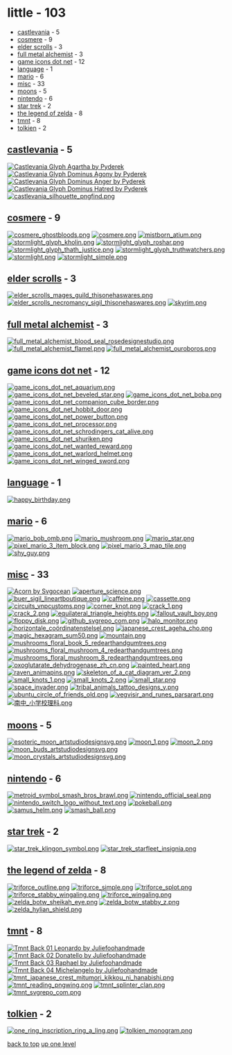 # little - 103
- [castlevania](#castlevania) - 5
- [cosmere](#cosmere) - 9
- [elder scrolls](#elder-scrolls) - 3
- [full metal alchemist](#full-metal-alchemist) - 3
- [game icons dot net](#game-icons-dot-net) - 12
- [language](#language) - 1
- [mario](#mario) - 6
- [misc](#misc) - 33
- [moons](#moons) - 5
- [nintendo](#nintendo) - 6
- [star trek](#star-trek) - 2
- [the legend of zelda](#the-legend-of-zelda) - 8
- [tmnt](#tmnt) - 8
- [tolkien](#tolkien) - 2

<a id="castlevania"></a>

## [castlevania](/terminal/grey%20on%20alpha/little/castlevania/README.MD) - 5
[![Castlevania Glyph Agartha by Pyderek](/.internals/thumbnails/terminal/grey%20on%20alpha/little/castlevania/castlevania_glyph_agartha_by_pyderek.png "Castlevania Glyph Agartha by Pyderek")](https://raw.githubusercontent.com/buckmanc/wallpapers/main/terminal/grey%20on%20alpha/little/castlevania/castlevania_glyph_agartha_by_pyderek.png)
[![Castlevania Glyph Dominus Agony by Pyderek](/.internals/thumbnails/terminal/grey%20on%20alpha/little/castlevania/castlevania_glyph_dominus_agony_by_pyderek.png "Castlevania Glyph Dominus Agony by Pyderek")](https://raw.githubusercontent.com/buckmanc/wallpapers/main/terminal/grey%20on%20alpha/little/castlevania/castlevania_glyph_dominus_agony_by_pyderek.png)
[![Castlevania Glyph Dominus Anger by Pyderek](/.internals/thumbnails/terminal/grey%20on%20alpha/little/castlevania/castlevania_glyph_dominus_anger_by_pyderek.png "Castlevania Glyph Dominus Anger by Pyderek")](https://raw.githubusercontent.com/buckmanc/wallpapers/main/terminal/grey%20on%20alpha/little/castlevania/castlevania_glyph_dominus_anger_by_pyderek.png)
[![Castlevania Glyph Dominus Hatred by Pyderek](/.internals/thumbnails/terminal/grey%20on%20alpha/little/castlevania/castlevania_glyph_dominus_hatred_by_pyderek.png "Castlevania Glyph Dominus Hatred by Pyderek")](https://raw.githubusercontent.com/buckmanc/wallpapers/main/terminal/grey%20on%20alpha/little/castlevania/castlevania_glyph_dominus_hatred_by_pyderek.png)
[![castlevania_silhouette_pngfind.png](/.internals/thumbnails/terminal/grey%20on%20alpha/little/castlevania/castlevania_silhouette_pngfind.png "castlevania_silhouette_pngfind.png")](https://raw.githubusercontent.com/buckmanc/wallpapers/main/terminal/grey%20on%20alpha/little/castlevania/castlevania_silhouette_pngfind.png)

<a id="cosmere"></a>

## [cosmere](/terminal/grey%20on%20alpha/little/cosmere/README.MD) - 9
[![cosmere_ghostbloods.png](/.internals/thumbnails/terminal/grey%20on%20alpha/little/cosmere/cosmere_ghostbloods.png "cosmere_ghostbloods.png")](https://raw.githubusercontent.com/buckmanc/wallpapers/main/terminal/grey%20on%20alpha/little/cosmere/cosmere_ghostbloods.png)
[![cosmere.png](/.internals/thumbnails/terminal/grey%20on%20alpha/little/cosmere/cosmere.png "cosmere.png")](https://raw.githubusercontent.com/buckmanc/wallpapers/main/terminal/grey%20on%20alpha/little/cosmere/cosmere.png)
[![mistborn_atium.png](/.internals/thumbnails/terminal/grey%20on%20alpha/little/cosmere/mistborn_atium.png "mistborn_atium.png")](https://raw.githubusercontent.com/buckmanc/wallpapers/main/terminal/grey%20on%20alpha/little/cosmere/mistborn_atium.png)
[![stormlight_glyph_kholin.png](/.internals/thumbnails/terminal/grey%20on%20alpha/little/cosmere/stormlight_glyph_kholin.png "stormlight_glyph_kholin.png")](https://raw.githubusercontent.com/buckmanc/wallpapers/main/terminal/grey%20on%20alpha/little/cosmere/stormlight_glyph_kholin.png)
[![stormlight_glyph_roshar.png](/.internals/thumbnails/terminal/grey%20on%20alpha/little/cosmere/stormlight_glyph_roshar.png "stormlight_glyph_roshar.png")](https://raw.githubusercontent.com/buckmanc/wallpapers/main/terminal/grey%20on%20alpha/little/cosmere/stormlight_glyph_roshar.png)
[![stormlight_glyph_thath_justice.png](/.internals/thumbnails/terminal/grey%20on%20alpha/little/cosmere/stormlight_glyph_thath_justice.png "stormlight_glyph_thath_justice.png")](https://raw.githubusercontent.com/buckmanc/wallpapers/main/terminal/grey%20on%20alpha/little/cosmere/stormlight_glyph_thath_justice.png)
[![stormlight_glyph_truthwatchers.png](/.internals/thumbnails/terminal/grey%20on%20alpha/little/cosmere/stormlight_glyph_truthwatchers.png "stormlight_glyph_truthwatchers.png")](https://raw.githubusercontent.com/buckmanc/wallpapers/main/terminal/grey%20on%20alpha/little/cosmere/stormlight_glyph_truthwatchers.png)
[![stormlight.png](/.internals/thumbnails/terminal/grey%20on%20alpha/little/cosmere/stormlight.png "stormlight.png")](https://raw.githubusercontent.com/buckmanc/wallpapers/main/terminal/grey%20on%20alpha/little/cosmere/stormlight.png)
[![stormlight_simple.png](/.internals/thumbnails/terminal/grey%20on%20alpha/little/cosmere/stormlight_simple.png "stormlight_simple.png")](https://raw.githubusercontent.com/buckmanc/wallpapers/main/terminal/grey%20on%20alpha/little/cosmere/stormlight_simple.png)

<a id="elder-scrolls"></a>

## [elder scrolls](/terminal/grey%20on%20alpha/little/elder%20scrolls/README.MD) - 3
[![elder_scrolls_mages_guild_thisonehaswares.png](/.internals/thumbnails/terminal/grey%20on%20alpha/little/elder%20scrolls/elder_scrolls_mages_guild_thisonehaswares.png "elder_scrolls_mages_guild_thisonehaswares.png")](https://raw.githubusercontent.com/buckmanc/wallpapers/main/terminal/grey%20on%20alpha/little/elder%20scrolls/elder_scrolls_mages_guild_thisonehaswares.png)
[![elder_scrolls_necromancy_sigil_thisonehaswares.png](/.internals/thumbnails/terminal/grey%20on%20alpha/little/elder%20scrolls/elder_scrolls_necromancy_sigil_thisonehaswares.png "elder_scrolls_necromancy_sigil_thisonehaswares.png")](https://raw.githubusercontent.com/buckmanc/wallpapers/main/terminal/grey%20on%20alpha/little/elder%20scrolls/elder_scrolls_necromancy_sigil_thisonehaswares.png)
[![skyrim.png](/.internals/thumbnails/terminal/grey%20on%20alpha/little/elder%20scrolls/skyrim.png "skyrim.png")](https://raw.githubusercontent.com/buckmanc/wallpapers/main/terminal/grey%20on%20alpha/little/elder%20scrolls/skyrim.png)

<a id="full-metal-alchemist"></a>

## [full metal alchemist](/terminal/grey%20on%20alpha/little/full%20metal%20alchemist/README.MD) - 3
[![full_metal_alchemist_blood_seal_rosedesignestudio.png](/.internals/thumbnails/terminal/grey%20on%20alpha/little/full%20metal%20alchemist/full_metal_alchemist_blood_seal_rosedesignestudio.png "full_metal_alchemist_blood_seal_rosedesignestudio.png")](https://raw.githubusercontent.com/buckmanc/wallpapers/main/terminal/grey%20on%20alpha/little/full%20metal%20alchemist/full_metal_alchemist_blood_seal_rosedesignestudio.png)
[![full_metal_alchemist_flamel.png](/.internals/thumbnails/terminal/grey%20on%20alpha/little/full%20metal%20alchemist/full_metal_alchemist_flamel.png "full_metal_alchemist_flamel.png")](https://raw.githubusercontent.com/buckmanc/wallpapers/main/terminal/grey%20on%20alpha/little/full%20metal%20alchemist/full_metal_alchemist_flamel.png)
[![full_metal_alchemist_ouroboros.png](/.internals/thumbnails/terminal/grey%20on%20alpha/little/full%20metal%20alchemist/full_metal_alchemist_ouroboros.png "full_metal_alchemist_ouroboros.png")](https://raw.githubusercontent.com/buckmanc/wallpapers/main/terminal/grey%20on%20alpha/little/full%20metal%20alchemist/full_metal_alchemist_ouroboros.png)

<a id="game-icons-dot-net"></a>

## [game icons dot net](/terminal/grey%20on%20alpha/little/game%20icons%20dot%20net/README.MD) - 12
[![game_icons_dot_net_aquarium.png](/.internals/thumbnails/terminal/grey%20on%20alpha/little/game%20icons%20dot%20net/game_icons_dot_net_aquarium.png "game_icons_dot_net_aquarium.png")](https://raw.githubusercontent.com/buckmanc/wallpapers/main/terminal/grey%20on%20alpha/little/game%20icons%20dot%20net/game_icons_dot_net_aquarium.png)
[![game_icons_dot_net_beveled_star.png](/.internals/thumbnails/terminal/grey%20on%20alpha/little/game%20icons%20dot%20net/game_icons_dot_net_beveled_star.png "game_icons_dot_net_beveled_star.png")](https://raw.githubusercontent.com/buckmanc/wallpapers/main/terminal/grey%20on%20alpha/little/game%20icons%20dot%20net/game_icons_dot_net_beveled_star.png)
[![game_icons_dot_net_boba.png](/.internals/thumbnails/terminal/grey%20on%20alpha/little/game%20icons%20dot%20net/game_icons_dot_net_boba.png "game_icons_dot_net_boba.png")](https://raw.githubusercontent.com/buckmanc/wallpapers/main/terminal/grey%20on%20alpha/little/game%20icons%20dot%20net/game_icons_dot_net_boba.png)
[![game_icons_dot_net_companion_cube_border.png](/.internals/thumbnails/terminal/grey%20on%20alpha/little/game%20icons%20dot%20net/game_icons_dot_net_companion_cube_border.png "game_icons_dot_net_companion_cube_border.png")](https://raw.githubusercontent.com/buckmanc/wallpapers/main/terminal/grey%20on%20alpha/little/game%20icons%20dot%20net/game_icons_dot_net_companion_cube_border.png)
[![game_icons_dot_net_hobbit_door.png](/.internals/thumbnails/terminal/grey%20on%20alpha/little/game%20icons%20dot%20net/game_icons_dot_net_hobbit_door.png "game_icons_dot_net_hobbit_door.png")](https://raw.githubusercontent.com/buckmanc/wallpapers/main/terminal/grey%20on%20alpha/little/game%20icons%20dot%20net/game_icons_dot_net_hobbit_door.png)
[![game_icons_dot_net_power_button.png](/.internals/thumbnails/terminal/grey%20on%20alpha/little/game%20icons%20dot%20net/game_icons_dot_net_power_button.png "game_icons_dot_net_power_button.png")](https://raw.githubusercontent.com/buckmanc/wallpapers/main/terminal/grey%20on%20alpha/little/game%20icons%20dot%20net/game_icons_dot_net_power_button.png)
[![game_icons_dot_net_processor.png](/.internals/thumbnails/terminal/grey%20on%20alpha/little/game%20icons%20dot%20net/game_icons_dot_net_processor.png "game_icons_dot_net_processor.png")](https://raw.githubusercontent.com/buckmanc/wallpapers/main/terminal/grey%20on%20alpha/little/game%20icons%20dot%20net/game_icons_dot_net_processor.png)
[![game_icons_dot_net_schrodingers_cat_alive.png](/.internals/thumbnails/terminal/grey%20on%20alpha/little/game%20icons%20dot%20net/game_icons_dot_net_schrodingers_cat_alive.png "game_icons_dot_net_schrodingers_cat_alive.png")](https://raw.githubusercontent.com/buckmanc/wallpapers/main/terminal/grey%20on%20alpha/little/game%20icons%20dot%20net/game_icons_dot_net_schrodingers_cat_alive.png)
[![game_icons_dot_net_shuriken.png](/.internals/thumbnails/terminal/grey%20on%20alpha/little/game%20icons%20dot%20net/game_icons_dot_net_shuriken.png "game_icons_dot_net_shuriken.png")](https://raw.githubusercontent.com/buckmanc/wallpapers/main/terminal/grey%20on%20alpha/little/game%20icons%20dot%20net/game_icons_dot_net_shuriken.png)
[![game_icons_dot_net_wanted_reward.png](/.internals/thumbnails/terminal/grey%20on%20alpha/little/game%20icons%20dot%20net/game_icons_dot_net_wanted_reward.png "game_icons_dot_net_wanted_reward.png")](https://raw.githubusercontent.com/buckmanc/wallpapers/main/terminal/grey%20on%20alpha/little/game%20icons%20dot%20net/game_icons_dot_net_wanted_reward.png)
[![game_icons_dot_net_warlord_helmet.png](/.internals/thumbnails/terminal/grey%20on%20alpha/little/game%20icons%20dot%20net/game_icons_dot_net_warlord_helmet.png "game_icons_dot_net_warlord_helmet.png")](https://raw.githubusercontent.com/buckmanc/wallpapers/main/terminal/grey%20on%20alpha/little/game%20icons%20dot%20net/game_icons_dot_net_warlord_helmet.png)
[![game_icons_dot_net_winged_sword.png](/.internals/thumbnails/terminal/grey%20on%20alpha/little/game%20icons%20dot%20net/game_icons_dot_net_winged_sword.png "game_icons_dot_net_winged_sword.png")](https://raw.githubusercontent.com/buckmanc/wallpapers/main/terminal/grey%20on%20alpha/little/game%20icons%20dot%20net/game_icons_dot_net_winged_sword.png)

<a id="language"></a>

## [language](/terminal/grey%20on%20alpha/little/language/README.MD) - 1
[![happy_birthday.png](/.internals/thumbnails/terminal/grey%20on%20alpha/little/language/happy_birthday.png "happy_birthday.png")](https://raw.githubusercontent.com/buckmanc/wallpapers/main/terminal/grey%20on%20alpha/little/language/happy_birthday.png)

<a id="mario"></a>

## [mario](/terminal/grey%20on%20alpha/little/mario/README.MD) - 6
[![mario_bob_omb.png](/.internals/thumbnails/terminal/grey%20on%20alpha/little/mario/mario_bob_omb.png "mario_bob_omb.png")](https://raw.githubusercontent.com/buckmanc/wallpapers/main/terminal/grey%20on%20alpha/little/mario/mario_bob_omb.png)
[![mario_mushroom.png](/.internals/thumbnails/terminal/grey%20on%20alpha/little/mario/mario_mushroom.png "mario_mushroom.png")](https://raw.githubusercontent.com/buckmanc/wallpapers/main/terminal/grey%20on%20alpha/little/mario/mario_mushroom.png)
[![mario_star.png](/.internals/thumbnails/terminal/grey%20on%20alpha/little/mario/mario_star.png "mario_star.png")](https://raw.githubusercontent.com/buckmanc/wallpapers/main/terminal/grey%20on%20alpha/little/mario/mario_star.png)
[![pixel_mario_3_item_block.png](/.internals/thumbnails/terminal/grey%20on%20alpha/little/mario/pixel_mario_3_item_block.png "pixel_mario_3_item_block.png")](https://raw.githubusercontent.com/buckmanc/wallpapers/main/terminal/grey%20on%20alpha/little/mario/pixel_mario_3_item_block.png)
[![pixel_mario_3_map_tile.png](/.internals/thumbnails/terminal/grey%20on%20alpha/little/mario/pixel_mario_3_map_tile.png "pixel_mario_3_map_tile.png")](https://raw.githubusercontent.com/buckmanc/wallpapers/main/terminal/grey%20on%20alpha/little/mario/pixel_mario_3_map_tile.png)
[![shy_guy.png](/.internals/thumbnails/terminal/grey%20on%20alpha/little/mario/shy_guy.png "shy_guy.png")](https://raw.githubusercontent.com/buckmanc/wallpapers/main/terminal/grey%20on%20alpha/little/mario/shy_guy.png)

<a id="misc"></a>

## [misc](/terminal/grey%20on%20alpha/little/misc/README.MD) - 33
[![Acorn by Svgocean](/.internals/thumbnails/terminal/grey%20on%20alpha/little/misc/acorn_by_svgocean.png "Acorn by Svgocean")](https://raw.githubusercontent.com/buckmanc/wallpapers/main/terminal/grey%20on%20alpha/little/misc/acorn_by_svgocean.png)
[![aperture_science.png](/.internals/thumbnails/terminal/grey%20on%20alpha/little/misc/aperture_science.png "aperture_science.png")](https://raw.githubusercontent.com/buckmanc/wallpapers/main/terminal/grey%20on%20alpha/little/misc/aperture_science.png)
[![buer_sigil_lineartboutique.png](/.internals/thumbnails/terminal/grey%20on%20alpha/little/misc/buer_sigil_lineartboutique.png "buer_sigil_lineartboutique.png")](https://raw.githubusercontent.com/buckmanc/wallpapers/main/terminal/grey%20on%20alpha/little/misc/buer_sigil_lineartboutique.png)
[![caffeine.png](/.internals/thumbnails/terminal/grey%20on%20alpha/little/misc/caffeine.png "caffeine.png")](https://raw.githubusercontent.com/buckmanc/wallpapers/main/terminal/grey%20on%20alpha/little/misc/caffeine.png)
[![cassette.png](/.internals/thumbnails/terminal/grey%20on%20alpha/little/misc/cassette.png "cassette.png")](https://raw.githubusercontent.com/buckmanc/wallpapers/main/terminal/grey%20on%20alpha/little/misc/cassette.png)
[![circuits_vnpcustoms.png](/.internals/thumbnails/terminal/grey%20on%20alpha/little/misc/circuits_vnpcustoms.png "circuits_vnpcustoms.png")](https://raw.githubusercontent.com/buckmanc/wallpapers/main/terminal/grey%20on%20alpha/little/misc/circuits_vnpcustoms.png)
[![corner_knot.png](/.internals/thumbnails/terminal/grey%20on%20alpha/little/misc/corner_knot.png "corner_knot.png")](https://raw.githubusercontent.com/buckmanc/wallpapers/main/terminal/grey%20on%20alpha/little/misc/corner_knot.png)
[![crack_1.png](/.internals/thumbnails/terminal/grey%20on%20alpha/little/misc/crack_1.png "crack_1.png")](https://raw.githubusercontent.com/buckmanc/wallpapers/main/terminal/grey%20on%20alpha/little/misc/crack_1.png)
[![crack_2.png](/.internals/thumbnails/terminal/grey%20on%20alpha/little/misc/crack_2.png "crack_2.png")](https://raw.githubusercontent.com/buckmanc/wallpapers/main/terminal/grey%20on%20alpha/little/misc/crack_2.png)
[![equilateral_triangle_heights.png](/.internals/thumbnails/terminal/grey%20on%20alpha/little/misc/equilateral_triangle_heights.png "equilateral_triangle_heights.png")](https://raw.githubusercontent.com/buckmanc/wallpapers/main/terminal/grey%20on%20alpha/little/misc/equilateral_triangle_heights.png)
[![fallout_vault_boy.png](/.internals/thumbnails/terminal/grey%20on%20alpha/little/misc/fallout_vault_boy.png "fallout_vault_boy.png")](https://raw.githubusercontent.com/buckmanc/wallpapers/main/terminal/grey%20on%20alpha/little/misc/fallout_vault_boy.png)
[![floppy_disk.png](/.internals/thumbnails/terminal/grey%20on%20alpha/little/misc/floppy_disk.png "floppy_disk.png")](https://raw.githubusercontent.com/buckmanc/wallpapers/main/terminal/grey%20on%20alpha/little/misc/floppy_disk.png)
[![github_svgrepo_com.png](/.internals/thumbnails/terminal/grey%20on%20alpha/little/misc/github_svgrepo_com.png "github_svgrepo_com.png")](https://raw.githubusercontent.com/buckmanc/wallpapers/main/terminal/grey%20on%20alpha/little/misc/github_svgrepo_com.png)
[![halo_monitor.png](/.internals/thumbnails/terminal/grey%20on%20alpha/little/misc/halo_monitor.png "halo_monitor.png")](https://raw.githubusercontent.com/buckmanc/wallpapers/main/terminal/grey%20on%20alpha/little/misc/halo_monitor.png)
[![horizontale_coördinatenstelsel.png](/.internals/thumbnails/terminal/grey%20on%20alpha/little/misc/horizontale_coördinatenstelsel.png "horizontale_coördinatenstelsel.png")](https://raw.githubusercontent.com/buckmanc/wallpapers/main/terminal/grey%20on%20alpha/little/misc/horizontale_coördinatenstelsel.png)
[![japanese_crest_ageha_cho.png](/.internals/thumbnails/terminal/grey%20on%20alpha/little/misc/japanese_crest_ageha_cho.png "japanese_crest_ageha_cho.png")](https://raw.githubusercontent.com/buckmanc/wallpapers/main/terminal/grey%20on%20alpha/little/misc/japanese_crest_ageha_cho.png)
[![magic_hexagram_sum50.png](/.internals/thumbnails/terminal/grey%20on%20alpha/little/misc/magic_hexagram_sum50.png "magic_hexagram_sum50.png")](https://raw.githubusercontent.com/buckmanc/wallpapers/main/terminal/grey%20on%20alpha/little/misc/magic_hexagram_sum50.png)
[![mountain.png](/.internals/thumbnails/terminal/grey%20on%20alpha/little/misc/mountain.png "mountain.png")](https://raw.githubusercontent.com/buckmanc/wallpapers/main/terminal/grey%20on%20alpha/little/misc/mountain.png)
[![mushrooms_floral_book_5_redearthandgumtrees.png](/.internals/thumbnails/terminal/grey%20on%20alpha/little/misc/mushrooms_floral_book_5_redearthandgumtrees.png "mushrooms_floral_book_5_redearthandgumtrees.png")](https://raw.githubusercontent.com/buckmanc/wallpapers/main/terminal/grey%20on%20alpha/little/misc/mushrooms_floral_book_5_redearthandgumtrees.png)
[![mushrooms_floral_mushroom_4_redearthandgumtrees.png](/.internals/thumbnails/terminal/grey%20on%20alpha/little/misc/mushrooms_floral_mushroom_4_redearthandgumtrees.png "mushrooms_floral_mushroom_4_redearthandgumtrees.png")](https://raw.githubusercontent.com/buckmanc/wallpapers/main/terminal/grey%20on%20alpha/little/misc/mushrooms_floral_mushroom_4_redearthandgumtrees.png)
[![mushrooms_floral_mushroom_8_redearthandgumtrees.png](/.internals/thumbnails/terminal/grey%20on%20alpha/little/misc/mushrooms_floral_mushroom_8_redearthandgumtrees.png "mushrooms_floral_mushroom_8_redearthandgumtrees.png")](https://raw.githubusercontent.com/buckmanc/wallpapers/main/terminal/grey%20on%20alpha/little/misc/mushrooms_floral_mushroom_8_redearthandgumtrees.png)
[![oxoglutarate_dehydrogenase_zh_cn.png](/.internals/thumbnails/terminal/grey%20on%20alpha/little/misc/oxoglutarate_dehydrogenase_zh_cn.png "oxoglutarate_dehydrogenase_zh_cn.png")](https://raw.githubusercontent.com/buckmanc/wallpapers/main/terminal/grey%20on%20alpha/little/misc/oxoglutarate_dehydrogenase_zh_cn.png)
[![painted_heart.png](/.internals/thumbnails/terminal/grey%20on%20alpha/little/misc/painted_heart.png "painted_heart.png")](https://raw.githubusercontent.com/buckmanc/wallpapers/main/terminal/grey%20on%20alpha/little/misc/painted_heart.png)
[![raven_animapins.png](/.internals/thumbnails/terminal/grey%20on%20alpha/little/misc/raven_animapins.png "raven_animapins.png")](https://raw.githubusercontent.com/buckmanc/wallpapers/main/terminal/grey%20on%20alpha/little/misc/raven_animapins.png)
[![skeleton_of_a_cat_diagram_ver_2.png](/.internals/thumbnails/terminal/grey%20on%20alpha/little/misc/skeleton_of_a_cat_diagram_ver_2.png "skeleton_of_a_cat_diagram_ver_2.png")](https://raw.githubusercontent.com/buckmanc/wallpapers/main/terminal/grey%20on%20alpha/little/misc/skeleton_of_a_cat_diagram_ver_2.png)
[![small_knots_1.png](/.internals/thumbnails/terminal/grey%20on%20alpha/little/misc/small_knots_1.png "small_knots_1.png")](https://raw.githubusercontent.com/buckmanc/wallpapers/main/terminal/grey%20on%20alpha/little/misc/small_knots_1.png)
[![small_knots_2.png](/.internals/thumbnails/terminal/grey%20on%20alpha/little/misc/small_knots_2.png "small_knots_2.png")](https://raw.githubusercontent.com/buckmanc/wallpapers/main/terminal/grey%20on%20alpha/little/misc/small_knots_2.png)
[![small_star.png](/.internals/thumbnails/terminal/grey%20on%20alpha/little/misc/small_star.png "small_star.png")](https://raw.githubusercontent.com/buckmanc/wallpapers/main/terminal/grey%20on%20alpha/little/misc/small_star.png)
[![space_invader.png](/.internals/thumbnails/terminal/grey%20on%20alpha/little/misc/space_invader.png "space_invader.png")](https://raw.githubusercontent.com/buckmanc/wallpapers/main/terminal/grey%20on%20alpha/little/misc/space_invader.png)
[![tribal_animals_tattoo_designs_y.png](/.internals/thumbnails/terminal/grey%20on%20alpha/little/misc/tribal_animals_tattoo_designs_y.png "tribal_animals_tattoo_designs_y.png")](https://raw.githubusercontent.com/buckmanc/wallpapers/main/terminal/grey%20on%20alpha/little/misc/tribal_animals_tattoo_designs_y.png)
[![ubuntu_circle_of_friends_old.png](/.internals/thumbnails/terminal/grey%20on%20alpha/little/misc/ubuntu_circle_of_friends_old.png "ubuntu_circle_of_friends_old.png")](https://raw.githubusercontent.com/buckmanc/wallpapers/main/terminal/grey%20on%20alpha/little/misc/ubuntu_circle_of_friends_old.png)
[![vegvisir_and_runes_parsarart.png](/.internals/thumbnails/terminal/grey%20on%20alpha/little/misc/vegvisir_and_runes_parsarart.png "vegvisir_and_runes_parsarart.png")](https://raw.githubusercontent.com/buckmanc/wallpapers/main/terminal/grey%20on%20alpha/little/misc/vegvisir_and_runes_parsarart.png)
[![南中_小学校理科.png](/.internals/thumbnails/terminal/grey%20on%20alpha/little/misc/南中_小学校理科.png "南中_小学校理科.png")](https://raw.githubusercontent.com/buckmanc/wallpapers/main/terminal/grey%20on%20alpha/little/misc/南中_小学校理科.png)

<a id="moons"></a>

## [moons](/terminal/grey%20on%20alpha/little/moons/README.MD) - 5
[![esoteric_moon_artstudiodesignsvg.png](/.internals/thumbnails/terminal/grey%20on%20alpha/little/moons/esoteric_moon_artstudiodesignsvg.png "esoteric_moon_artstudiodesignsvg.png")](https://raw.githubusercontent.com/buckmanc/wallpapers/main/terminal/grey%20on%20alpha/little/moons/esoteric_moon_artstudiodesignsvg.png)
[![moon_1.png](/.internals/thumbnails/terminal/grey%20on%20alpha/little/moons/moon_1.png "moon_1.png")](https://raw.githubusercontent.com/buckmanc/wallpapers/main/terminal/grey%20on%20alpha/little/moons/moon_1.png)
[![moon_2.png](/.internals/thumbnails/terminal/grey%20on%20alpha/little/moons/moon_2.png "moon_2.png")](https://raw.githubusercontent.com/buckmanc/wallpapers/main/terminal/grey%20on%20alpha/little/moons/moon_2.png)
[![moon_buds_artstudiodesignsvg.png](/.internals/thumbnails/terminal/grey%20on%20alpha/little/moons/moon_buds_artstudiodesignsvg.png "moon_buds_artstudiodesignsvg.png")](https://raw.githubusercontent.com/buckmanc/wallpapers/main/terminal/grey%20on%20alpha/little/moons/moon_buds_artstudiodesignsvg.png)
[![moon_crystals_artstudiodesignsvg.png](/.internals/thumbnails/terminal/grey%20on%20alpha/little/moons/moon_crystals_artstudiodesignsvg.png "moon_crystals_artstudiodesignsvg.png")](https://raw.githubusercontent.com/buckmanc/wallpapers/main/terminal/grey%20on%20alpha/little/moons/moon_crystals_artstudiodesignsvg.png)

<a id="nintendo"></a>

## [nintendo](/terminal/grey%20on%20alpha/little/nintendo/README.MD) - 6
[![metroid_symbol_smash_bros_brawl.png](/.internals/thumbnails/terminal/grey%20on%20alpha/little/nintendo/metroid_symbol_smash_bros_brawl.png "metroid_symbol_smash_bros_brawl.png")](https://raw.githubusercontent.com/buckmanc/wallpapers/main/terminal/grey%20on%20alpha/little/nintendo/metroid_symbol_smash_bros_brawl.png)
[![nintendo_official_seal.png](/.internals/thumbnails/terminal/grey%20on%20alpha/little/nintendo/nintendo_official_seal.png "nintendo_official_seal.png")](https://raw.githubusercontent.com/buckmanc/wallpapers/main/terminal/grey%20on%20alpha/little/nintendo/nintendo_official_seal.png)
[![nintendo_switch_logo_without_text.png](/.internals/thumbnails/terminal/grey%20on%20alpha/little/nintendo/nintendo_switch_logo_without_text.png "nintendo_switch_logo_without_text.png")](https://raw.githubusercontent.com/buckmanc/wallpapers/main/terminal/grey%20on%20alpha/little/nintendo/nintendo_switch_logo_without_text.png)
[![pokeball.png](/.internals/thumbnails/terminal/grey%20on%20alpha/little/nintendo/pokeball.png "pokeball.png")](https://raw.githubusercontent.com/buckmanc/wallpapers/main/terminal/grey%20on%20alpha/little/nintendo/pokeball.png)
[![samus_helm.png](/.internals/thumbnails/terminal/grey%20on%20alpha/little/nintendo/samus_helm.png "samus_helm.png")](https://raw.githubusercontent.com/buckmanc/wallpapers/main/terminal/grey%20on%20alpha/little/nintendo/samus_helm.png)
[![smash_ball.png](/.internals/thumbnails/terminal/grey%20on%20alpha/little/nintendo/smash_ball.png "smash_ball.png")](https://raw.githubusercontent.com/buckmanc/wallpapers/main/terminal/grey%20on%20alpha/little/nintendo/smash_ball.png)

<a id="star-trek"></a>

## [star trek](/terminal/grey%20on%20alpha/little/star%20trek/README.MD) - 2
[![star_trek_klingon_symbol.png](/.internals/thumbnails/terminal/grey%20on%20alpha/little/star%20trek/star_trek_klingon_symbol.png "star_trek_klingon_symbol.png")](https://raw.githubusercontent.com/buckmanc/wallpapers/main/terminal/grey%20on%20alpha/little/star%20trek/star_trek_klingon_symbol.png)
[![star_trek_starfleet_insignia.png](/.internals/thumbnails/terminal/grey%20on%20alpha/little/star%20trek/star_trek_starfleet_insignia.png "star_trek_starfleet_insignia.png")](https://raw.githubusercontent.com/buckmanc/wallpapers/main/terminal/grey%20on%20alpha/little/star%20trek/star_trek_starfleet_insignia.png)

<a id="the-legend-of-zelda"></a>

## [the legend of zelda](/terminal/grey%20on%20alpha/little/the%20legend%20of%20zelda/README.MD) - 8
[![triforce_outline.png](/.internals/thumbnails/terminal/grey%20on%20alpha/little/the%20legend%20of%20zelda/triforce_outline.png "triforce_outline.png")](https://raw.githubusercontent.com/buckmanc/wallpapers/main/terminal/grey%20on%20alpha/little/the%20legend%20of%20zelda/triforce_outline.png)
[![triforce_simple.png](/.internals/thumbnails/terminal/grey%20on%20alpha/little/the%20legend%20of%20zelda/triforce_simple.png "triforce_simple.png")](https://raw.githubusercontent.com/buckmanc/wallpapers/main/terminal/grey%20on%20alpha/little/the%20legend%20of%20zelda/triforce_simple.png)
[![triforce_splot.png](/.internals/thumbnails/terminal/grey%20on%20alpha/little/the%20legend%20of%20zelda/triforce_splot.png "triforce_splot.png")](https://raw.githubusercontent.com/buckmanc/wallpapers/main/terminal/grey%20on%20alpha/little/the%20legend%20of%20zelda/triforce_splot.png)
[![triforce_stabby_wingaling.png](/.internals/thumbnails/terminal/grey%20on%20alpha/little/the%20legend%20of%20zelda/triforce_stabby_wingaling.png "triforce_stabby_wingaling.png")](https://raw.githubusercontent.com/buckmanc/wallpapers/main/terminal/grey%20on%20alpha/little/the%20legend%20of%20zelda/triforce_stabby_wingaling.png)
[![triforce_wingaling.png](/.internals/thumbnails/terminal/grey%20on%20alpha/little/the%20legend%20of%20zelda/triforce_wingaling.png "triforce_wingaling.png")](https://raw.githubusercontent.com/buckmanc/wallpapers/main/terminal/grey%20on%20alpha/little/the%20legend%20of%20zelda/triforce_wingaling.png)
[![zelda_botw_sheikah_eye.png](/.internals/thumbnails/terminal/grey%20on%20alpha/little/the%20legend%20of%20zelda/zelda_botw_sheikah_eye.png "zelda_botw_sheikah_eye.png")](https://raw.githubusercontent.com/buckmanc/wallpapers/main/terminal/grey%20on%20alpha/little/the%20legend%20of%20zelda/zelda_botw_sheikah_eye.png)
[![zelda_botw_stabby_z.png](/.internals/thumbnails/terminal/grey%20on%20alpha/little/the%20legend%20of%20zelda/zelda_botw_stabby_z.png "zelda_botw_stabby_z.png")](https://raw.githubusercontent.com/buckmanc/wallpapers/main/terminal/grey%20on%20alpha/little/the%20legend%20of%20zelda/zelda_botw_stabby_z.png)
[![zelda_hylian_shield.png](/.internals/thumbnails/terminal/grey%20on%20alpha/little/the%20legend%20of%20zelda/zelda_hylian_shield.png "zelda_hylian_shield.png")](https://raw.githubusercontent.com/buckmanc/wallpapers/main/terminal/grey%20on%20alpha/little/the%20legend%20of%20zelda/zelda_hylian_shield.png)

<a id="tmnt"></a>

## [tmnt](/terminal/grey%20on%20alpha/little/tmnt/README.MD) - 8
[![Tmnt Back 01 Leonardo by Juliefoohandmade](/.internals/thumbnails/terminal/grey%20on%20alpha/little/tmnt/tmnt_back_01_leonardo_by_juliefoohandmade.png "Tmnt Back 01 Leonardo by Juliefoohandmade")](https://raw.githubusercontent.com/buckmanc/wallpapers/main/terminal/grey%20on%20alpha/little/tmnt/tmnt_back_01_leonardo_by_juliefoohandmade.png)
[![Tmnt Back 02 Donatello by Juliefoohandmade](/.internals/thumbnails/terminal/grey%20on%20alpha/little/tmnt/tmnt_back_02_donatello_by_juliefoohandmade.png "Tmnt Back 02 Donatello by Juliefoohandmade")](https://raw.githubusercontent.com/buckmanc/wallpapers/main/terminal/grey%20on%20alpha/little/tmnt/tmnt_back_02_donatello_by_juliefoohandmade.png)
[![Tmnt Back 03 Raphael by Juliefoohandmade](/.internals/thumbnails/terminal/grey%20on%20alpha/little/tmnt/tmnt_back_03_raphael_by_juliefoohandmade.png "Tmnt Back 03 Raphael by Juliefoohandmade")](https://raw.githubusercontent.com/buckmanc/wallpapers/main/terminal/grey%20on%20alpha/little/tmnt/tmnt_back_03_raphael_by_juliefoohandmade.png)
[![Tmnt Back 04 Michelangelo by Juliefoohandmade](/.internals/thumbnails/terminal/grey%20on%20alpha/little/tmnt/tmnt_back_04_michelangelo_by_juliefoohandmade.png "Tmnt Back 04 Michelangelo by Juliefoohandmade")](https://raw.githubusercontent.com/buckmanc/wallpapers/main/terminal/grey%20on%20alpha/little/tmnt/tmnt_back_04_michelangelo_by_juliefoohandmade.png)
[![tmnt_japanese_crest_mitumori_kikkou_ni_hanabishi.png](/.internals/thumbnails/terminal/grey%20on%20alpha/little/tmnt/tmnt_japanese_crest_mitumori_kikkou_ni_hanabishi.png "tmnt_japanese_crest_mitumori_kikkou_ni_hanabishi.png")](https://raw.githubusercontent.com/buckmanc/wallpapers/main/terminal/grey%20on%20alpha/little/tmnt/tmnt_japanese_crest_mitumori_kikkou_ni_hanabishi.png)
[![tmnt_reading_pngwing.png](/.internals/thumbnails/terminal/grey%20on%20alpha/little/tmnt/tmnt_reading_pngwing.png "tmnt_reading_pngwing.png")](https://raw.githubusercontent.com/buckmanc/wallpapers/main/terminal/grey%20on%20alpha/little/tmnt/tmnt_reading_pngwing.png)
[![tmnt_splinter_clan.png](/.internals/thumbnails/terminal/grey%20on%20alpha/little/tmnt/tmnt_splinter_clan.png "tmnt_splinter_clan.png")](https://raw.githubusercontent.com/buckmanc/wallpapers/main/terminal/grey%20on%20alpha/little/tmnt/tmnt_splinter_clan.png)
[![tmnt_svgrepo_com.png](/.internals/thumbnails/terminal/grey%20on%20alpha/little/tmnt/tmnt_svgrepo_com.png "tmnt_svgrepo_com.png")](https://raw.githubusercontent.com/buckmanc/wallpapers/main/terminal/grey%20on%20alpha/little/tmnt/tmnt_svgrepo_com.png)

<a id="tolkien"></a>

## [tolkien](/terminal/grey%20on%20alpha/little/tolkien/README.MD) - 2
[![one_ring_inscription_ring_a_ling.png](/.internals/thumbnails/terminal/grey%20on%20alpha/little/tolkien/one_ring_inscription_ring_a_ling.png "one_ring_inscription_ring_a_ling.png")](https://raw.githubusercontent.com/buckmanc/wallpapers/main/terminal/grey%20on%20alpha/little/tolkien/one_ring_inscription_ring_a_ling.png)
[![tolkien_monogram.png](/.internals/thumbnails/terminal/grey%20on%20alpha/little/tolkien/tolkien_monogram.png "tolkien_monogram.png")](https://raw.githubusercontent.com/buckmanc/wallpapers/main/terminal/grey%20on%20alpha/little/tolkien/tolkien_monogram.png)


[back to top](#)
[up one level](/terminal/grey%20on%20alpha/README.MD)
